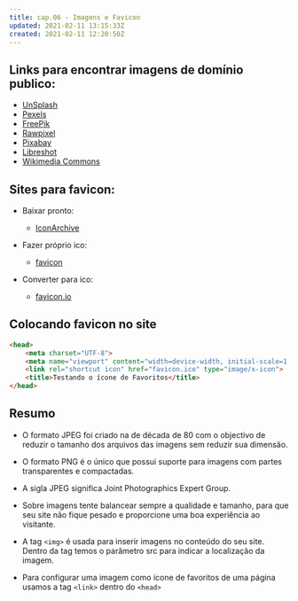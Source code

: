 ```yaml
---
title: cap.06 - Imagens e Favicon
updated: 2021-02-11 13:15:33Z
created: 2021-02-11 12:20:50Z
---
```


## Links para encontrar imagens de domínio publico:

- [UnSplash](/tmp/.mount_Joplinf3mLek/:/app/unsplash.com)
- [Pexels](http://www.pexels.com/)
- [FreePik](http://www.freepik.com/)
- [Rawpixel](/tmp/.mount_Joplinf3mLek/:/app/rawpixel.com)
- [Pixabay](/tmp/.mount_Joplinf3mLek/:/app/pixabay.com)
- [Libreshot](/tmp/.mount_Joplinf3mLek/:/app/libreshot.com)
- [Wikimedia Commons](/tmp/.mount_Joplinf3mLek/:/app/commons.wikimedia.org)

## Sites para favicon:

- Baixar pronto:
    
    - [IconArchive](/tmp/.mount_Joplinf3mLek/:/app/iconarchive.com "Baixar pronto")
- Fazer próprio ico:
    
    - [favicon](/tmp/.mount_Joplinf3mLek/:/app/favicon.cc "Fazer próprio icone")
- Converter para ico:
    
    - [favicon.io](/tmp/.mount_Joplinf3mLek/:/app/favicon.io "Converter para icone")

## Colocando favicon no site

```html
<head>
    <meta charset="UTF-8">
    <meta name="viewport" content="width=device-width, initial-scale=1.0">
    <link rel="shortcut icon" href="favicon.ico" type="image/x-icon">
    <title>Testando o ícone de Favoritos</title>
</head>
```

## Resumo

- O formato JPEG foi criado na de década de 80 com o objectivo de reduzir o tamanho dos arquivos das imagens sem reduzir sua dimensão.
    
- O formato PNG é o único que possui suporte para imagens com partes transparentes e compactadas.
    
- A sigla JPEG significa Joint Photographics Expert Group.
    
- Sobre imagens tente balancear sempre a qualidade e tamanho, para que seu site não fique pesado e proporcione uma boa experiência ao visitante.
    
- A tag `<img>` é usada para inserir imagens no conteúdo do seu site. Dentro da tag temos o parâmetro src para indicar a localização da imagem.
    
- Para configurar uma imagem como ícone de favoritos de uma página usamos a tag `<link>` dentro do `<head>`